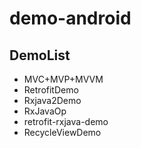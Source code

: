 # demo-android

## DemoList

- MVC+MVP+MVVM
- RetrofitDemo
- Rxjava2Demo
- RxJavaOp
- retrofit-rxjava-demo
- RecycleViewDemo